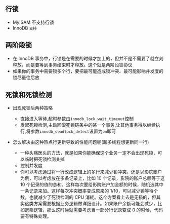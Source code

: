## 行锁
- MyISAM 不支持行锁
- InnoDB `支持`

## 两阶段锁
- 在 InnoDB 事务中，行锁是在需要的时候才加上的，但并不是不需要了就立刻释放，而是要等到事务结束时才释放。这个就是两阶段锁协议
- 如果你的事务中需要锁多个行，要把最可能造成锁冲突、最可能影响并发度的锁尽量往后放

## 死锁和死锁检测
- 出现死锁后两种策略
  - 直接进入等待,超时参数由`innodb_lock_wait_timeout`控制
  - 发起死锁检测,主动回滚死锁链条中的某一个事务,让其他事务得以继续执行,将参数`innodb_deadlock_detect`设置为`on`即可

- 怎么解决由这种热点行更新导致的性能问题呢(超多线程想更新同一行)
  - 一种头痛医头的方法，就是如果你能确保这个业务一定不会出现死锁，可以临时把死锁检测关掉
  - 控制并发度
  - 你可以考虑通过将一行改成逻辑上的多行来减少锁冲突。还是以影院账户为例，可以考虑放在多条记录上，比如 10 个记录，影院的账户总额等于这 10 个记录的值的总和。这样每次要给影院账户加金额的时候，随机选其中一条记录来加。这样每次冲突概率变成原来的 1/10，可以减少锁等待个数，也就减少了死锁检测的 CPU 消耗。这个方案看上去是无损的，但其实这类方案需要根据业务逻辑做详细设计。如果账户余额可能会减少，比如退票逻辑，那么这时候就需要考虑当一部分行记录变成 0 的时候，代码要有特殊处理。